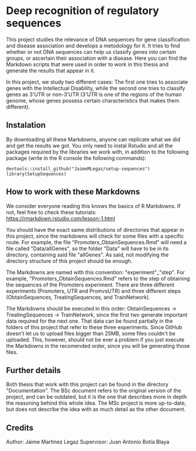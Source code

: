 # Deep recognition of regulatory sequences

This project studies the relevance of DNA sequences for gene classification and disease association and develops a metodology for it. It tries to find whether or not DNA sequences can help us classify genes into certain groups, or ascertain their association with a disease. Here you can find the Markdown scripts that were used in order to work in this thesis and generate the results that appear in it.

In this project, we study two different cases: The first one tries to associate genes with the Intellectual Disability, while the second one tries to classify genes as 3'UTR or non-3'UTR (3'UTR is one of the regions of the human genome, whose genes possess certain characteristics that makes them different).

## Instalation

By downloading all these Markdowns, anyone can replicate what we did and get the results we got. You only need to instal Rstudio and all the packages required by the libraries we work with, in addition to the following package (write in the R console the following commands):

```
devtools::install_github("JaimeMLegaz/setup-sequences")
library(SetupSequences)
```

## How to work with these Markdowns

We consider everyone reading this knows the basics of R Markdowns. If not, feel free to check these tutorials: https://rmarkdown.rstudio.com/lesson-1.html

You should have the exact same distributions of directories that appear in this project, since the markdowns will check for some files with a specific route. For example, the file "Promoters_ObtainSequences.Rmd" will need a file called "Data/allGenes", so the folder "Data" will have to be in its directory, containing said file "allGenes". As said, not modifying the directory structure of this project should be enough.

The Markdowns are named with this convention: "experiment"\_"step". For example, "Promoters_ObtainSequences.Rmd" refers to the step of obtaining the sequences of the Promoters experiment. There are three different experiments (Promoters, UTR and PromvsUTR) and three different steps (ObtainSequences, TreatingSequences, and TrainNetwork).

The Markdowns should be executed in this order: ObtainSequences -> TreatingSequences -> TrainNetwork, since the first two generate important data required for the next one. That data can be found partially in the folders of this project that refer to these three experiments. Since GitHub doesn't let us to upload files bigger than 25MB, some files couldn't be uploaded. This, however, should not be ever a problem if you just execute the Markdowns in the recomended order, since you will be generating those files.

## Further details

Both thesis that work with this project can be found in the directory "Documentation". The BSc document refers to the original version of the project, and can be outdated, but it is the one that describes more in depth the reasoning behind this whole idea. The MSc project is more up-to-date, but does not describe the idea with as much detail as the other document.

## Credits

Author: Jaime Martínez Legaz
Supervisor: Juan Antonio Botía Blaya
